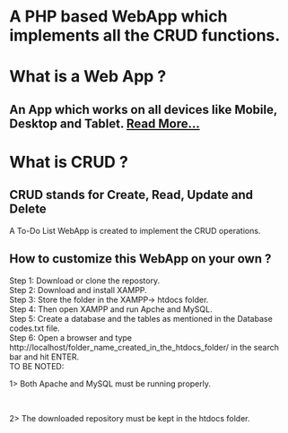 # A PHP based WebApp which implements all the CRUD functions.
<h1>What is a Web App ?</h1>
<h2>An App which works on all devices like Mobile, Desktop and Tablet. <a href="https://en.wikipedia.org/wiki/Web_application">Read More...</a></h2>
<h1>What is CRUD ?</h1>
<h2>CRUD stands for Create, Read, Update and Delete</h2>
<p>A To-Do List WebApp is created to implement the CRUD operations.</p>
<h2>How to customize this WebApp on your own ?</h2>
Step 1: Download or clone the repostory.<br>
Step 2: Download and install XAMPP.<br>
Step 3: Store the folder in the XAMPP-> htdocs folder.<br>
Step 4: Then open XAMPP and run Apche and MySQL.<br>
Step 5: Create a database and the tables as mentioned in the Database codes.txt file.<br>
Step 6: Open a browser and type http://localhost/folder_name_created_in_the_htdocs_folder/ in the search bar and hit ENTER.<br>
TO BE NOTED: 
<br><p>1> Both Apache and MySQL must be running properly.</p>
<br><p>2> The downloaded repository must be kept in the htdocs folder.</p><br>